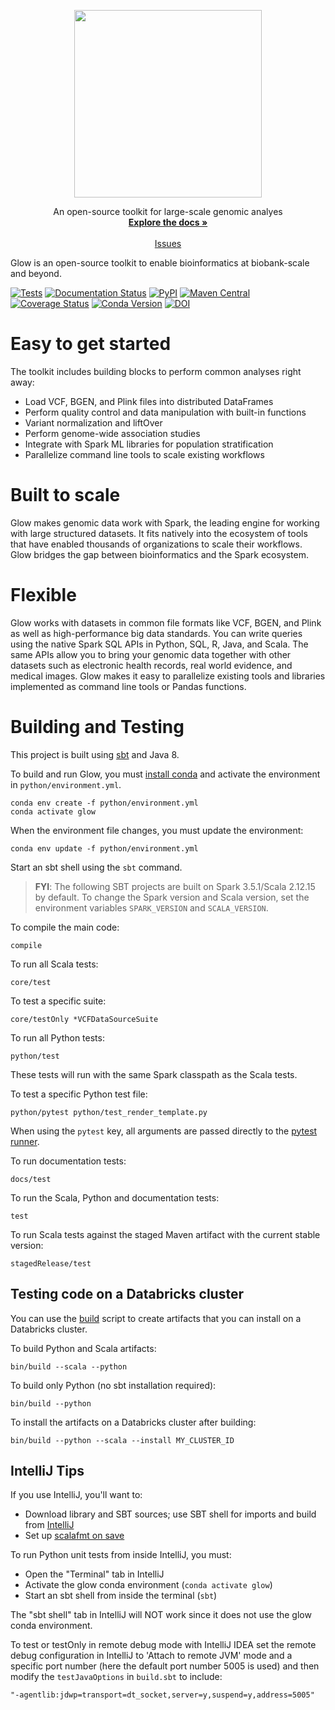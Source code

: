 <p align="center">
  <img src="static/glow_logo_horiz_color.png" width="300px"/>
</p>

<p align="center">
	An open-source toolkit for large-scale genomic analyes
  <br/>
  <a href="https://glow.readthedocs.io/en/latest/?badge=latest"><strong>Explore the docs »</strong></a>
  <br/>
  <br/>
  <a href="https://github.com/projectglow/glow/issues">Issues</a>
</p>

Glow is an open-source toolkit to enable bioinformatics at biobank-scale and beyond.

[![Tests](https://github.com/projectglow/glow/actions/workflows/tests.yml/badge.svg)](https://github.com/projectglow/glow/actions/workflows/tests.yml)
[![Documentation
Status](https://readthedocs.org/projects/glow/badge/?version=latest)](https://glow.readthedocs.io/en/latest/?badge=latest)
[![PyPI](https://img.shields.io/pypi/v/glow.py.svg)](https://pypi.org/project/glow.py/)
[![Maven Central](https://img.shields.io/maven-central/v/io.projectglow/glow-spark3_2.12.svg)](https://mvnrepository.com/artifact/io.projectglow)
[![Coverage Status](https://codecov.io/gh/projectglow/glow/branch/main/graph/badge.svg)](https://codecov.io/gh/projectglow/glow)
[![Conda Version](https://img.shields.io/conda/vn/conda-forge/glow.svg)](https://anaconda.org/conda-forge/glow)
[![DOI](https://zenodo.org/badge/212904926.svg)](https://zenodo.org/badge/latestdoi/212904926)

# Easy to get started
The toolkit includes building blocks to perform common analyses right away:

- Load VCF, BGEN, and Plink files into distributed DataFrames
- Perform quality control and data manipulation with built-in functions
- Variant normalization and liftOver
- Perform genome-wide association studies
- Integrate with Spark ML libraries for population stratification
- Parallelize command line tools to scale existing workflows

# Built to scale
Glow makes genomic data work with Spark, the leading engine for working with large structured
datasets. It fits natively into the ecosystem of tools that have enabled thousands of organizations
to scale their workflows. Glow bridges the gap between bioinformatics and the
Spark ecosystem.

# Flexible
Glow works with datasets in common file formats like VCF, BGEN, and Plink as well as
high-performance big data
standards. You can write queries using the native Spark SQL APIs in Python, SQL, R, Java, and Scala.
The same APIs allow you to bring your genomic data together with other datasets such as electronic
health records, real world evidence, and medical images. Glow makes it easy to parallelize existing
tools and libraries implemented as command line tools or Pandas functions.


# Building and Testing
This project is built using [sbt](https://www.scala-sbt.org/1.0/docs/Setup.html) and Java 8.

To build and run Glow, you must [install conda](https://docs.conda.io/en/latest/miniconda.html) and
activate the environment in `python/environment.yml`. 
```
conda env create -f python/environment.yml
conda activate glow
```

When the environment file changes, you must update the environment:
```
conda env update -f python/environment.yml
```

Start an sbt shell using the `sbt` command.

> **FYI**: The following SBT projects are built on Spark 3.5.1/Scala 2.12.15 by default. To change the Spark version and
Scala version, set the environment variables `SPARK_VERSION` and `SCALA_VERSION`.

To compile the main code:
```
compile
```

To run all Scala tests:
```
core/test
```

To test a specific suite:
```
core/testOnly *VCFDataSourceSuite
```

To run all Python tests:
```
python/test
```
These tests will run with the same Spark classpath as the Scala tests.

To test a specific Python test file:
```
python/pytest python/test_render_template.py
```

When using the `pytest` key, all arguments are passed directly to the
[pytest runner](https://docs.pytest.org/en/latest/usage.html).

To run documentation tests:
```
docs/test
```

To run the Scala, Python and documentation tests:
```
test
```

To run Scala tests against the staged Maven artifact with the current stable version:
```
stagedRelease/test
```

## Testing code on a Databricks cluster

You can use the [build](https://github.com/projectglow/glow/blob/main/bin/build) script to create artifacts that you can install on a Databricks cluster.

To build Python and Scala artifacts:
```
bin/build --scala --python
```

To build only Python (no sbt installation required):
```
bin/build --python
```

To install the artifacts on a Databricks cluster after building:
```
bin/build --python --scala --install MY_CLUSTER_ID
```

## IntelliJ Tips

If you use IntelliJ, you'll want to:
- Download library and SBT sources; use SBT shell for imports and build from [IntelliJ](https://www.jetbrains.com/help/idea/sbt.html)
- Set up [scalafmt on save](https://scalameta.org/scalafmt/docs/installation.html)

To run Python unit tests from inside IntelliJ, you must:
- Open the "Terminal" tab in IntelliJ
- Activate the glow conda environment (`conda activate glow`)
- Start an sbt shell from inside the terminal (`sbt`)

The "sbt shell" tab in IntelliJ will NOT work since it does not use the glow conda environment.

To test or testOnly in remote debug mode with IntelliJ IDEA set the remote debug configuration in IntelliJ to 'Attach to remote JVM' mode and a specific port number (here the default port number 5005 is used) and then modify the `testJavaOptions` in `build.sbt` to include:
```
"-agentlib:jdwp=transport=dt_socket,server=y,suspend=y,address=5005"
```
